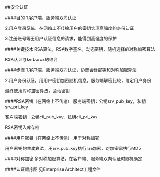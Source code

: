 ##安全认证


####目的
1.客户端，服务端双向认证

2.用户登录系统，在网络上不传输用户的密钥实现高强度的身份认证

3.注册账号等无用户认证信息的请求，能得到高强度的保护


####关键技术
RSA算法，RSA数字签名，动态密钥，随机选择的对称加密算法

RSA认证与kerboros的结合


####步骤
1.客户端、服务端双向认证，协商会话密钥和对称加密算法

2.用户身份认证，用用户密钥加密随机信息，服务端解密比较，确定用户身份

最终使用对称加密算法，会话密钥


####RSA密钥（在网络上不传输）
服务端密钥：公钥srv_pub_key，私钥srv_pri_key

客户端密钥：公钥cli_pub_key，私钥cli_pri_key

RSA密钥入库存档


####用户密钥（在网络上不传输）
用于对称加密

用户密钥的生成算法，用srv_pub_key执行rsa加密，对加密窜执行MD5


####对称加密
多对称加密算法，在客户端、服务端双向认证时随机确定


####认证顺序图
见Enterprise Architect工程文件